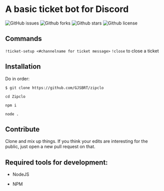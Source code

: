 # A basic ticket bot for Discord

![GitHub issues](https://img.shields.io/github/issues/GJSBRT/TicketBot)
![Github forks](https://img.shields.io/github/forks/GJSBRT/TicketBot)
![Github stars](https://img.shields.io/github/stars/GJSBRT/TicketBot)
![Github license](https://img.shields.io/github/license/GJSBRT/TicketBot)

## Commands

```!ticket-setup <#channelname for ticket message>```
```!close``` to close a ticket

## Installation

Do in order:

`$ git clone https://github.com/GJSBRT/zipclo`

`cd Zipclo`

`npm i`

`node .`

## Contribute

Clone and mix up things. If you think your edits are interesting for the public, just open a new pull request on that.

## Required tools for development:

* NodeJS

* NPM
